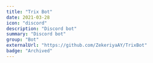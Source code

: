 ```yaml
---
title: "Trix Bot"
date: 2021-03-28
icon: "discord"
description: "Discord bot"
summary: "Discord bot"
group: "Bot"
externalUrl: "https://github.com/ZekeriyaAY/TrixBot"
badge: "Archived"
---
```

